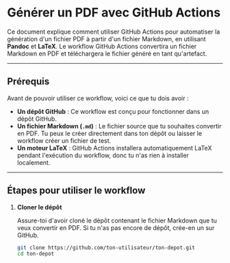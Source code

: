 # Générer un PDF avec GitHub Actions

Ce document explique comment utiliser GitHub Actions pour automatiser la génération d'un fichier PDF à partir d'un fichier Markdown, en utilisant **Pandoc** et **LaTeX**. Le workflow GitHub Actions convertira un fichier Markdown en PDF et téléchargera le fichier généré en tant qu'artefact.

---

## Prérequis

Avant de pouvoir utiliser ce workflow, voici ce que tu dois avoir :

- **Un dépôt GitHub** : Ce workflow est conçu pour fonctionner dans un dépôt GitHub.
- **Un fichier Markdown (`.md`)** : Le fichier source que tu souhaites convertir en PDF. Tu peux le créer directement dans ton dépôt ou laisser le workflow créer un fichier de test.
- **Un moteur LaTeX** : GitHub Actions installera automatiquement LaTeX pendant l'exécution du workflow, donc tu n'as rien à installer localement.

---

## Étapes pour utiliser le workflow

1. **Cloner le dépôt**

   Assure-toi d'avoir cloné le dépôt contenant le fichier Markdown que tu veux convertir en PDF. Si tu n'as pas encore de dépôt, crée-en un sur GitHub.

   ```bash
   git clone https://github.com/ton-utilisateur/ton-depot.git
   cd ton-depot
